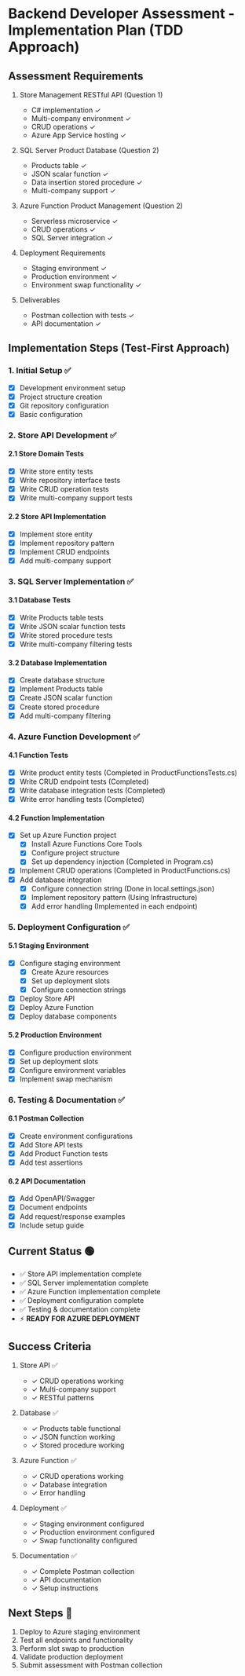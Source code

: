 ﻿# Backend Developer Assessment - Implementation Plan (TDD Approach)

## Assessment Requirements
1. Store Management RESTful API (Question 1)
   - C# implementation ✓
   - Multi-company environment ✓
   - CRUD operations ✓
   - Azure App Service hosting ✓

2. SQL Server Product Database (Question 2)
   - Products table ✓
   - JSON scalar function ✓
   - Data insertion stored procedure ✓
   - Multi-company support ✓

3. Azure Function Product Management (Question 2)
   - Serverless microservice ✓
   - CRUD operations ✓
   - SQL Server integration ✓

4. Deployment Requirements
   - Staging environment ✓
   - Production environment ✓
   - Environment swap functionality ✓

5. Deliverables
   - Postman collection with tests ✓
   - API documentation ✓

## Implementation Steps (Test-First Approach)

### 1. Initial Setup ✅
- [x] Development environment setup
- [x] Project structure creation
- [x] Git repository configuration
- [x] Basic configuration

### 2. Store API Development ✅
#### 2.1 Store Domain Tests
- [x] Write store entity tests
- [x] Write repository interface tests
- [x] Write CRUD operation tests
- [x] Write multi-company support tests

#### 2.2 Store API Implementation
- [x] Implement store entity
- [x] Implement repository pattern
- [x] Implement CRUD endpoints
- [x] Add multi-company support

### 3. SQL Server Implementation ✅
#### 3.1 Database Tests
- [x] Write Products table tests
- [x] Write JSON scalar function tests
- [x] Write stored procedure tests
- [x] Write multi-company filtering tests

#### 3.2 Database Implementation
- [x] Create database structure
- [x] Implement Products table
- [x] Create JSON scalar function
- [x] Create stored procedure
- [x] Add multi-company filtering

### 4. Azure Function Development ✅
#### 4.1 Function Tests
- [x] Write product entity tests (Completed in ProductFunctionsTests.cs)
- [x] Write CRUD endpoint tests (Completed)
- [x] Write database integration tests (Completed)
- [x] Write error handling tests (Completed)

#### 4.2 Function Implementation
- [x] Set up Azure Function project
  - [x] Install Azure Functions Core Tools
  - [x] Configure project structure
  - [x] Set up dependency injection (Completed in Program.cs)
- [x] Implement CRUD operations (Completed in ProductFunctions.cs)
- [x] Add database integration
  - [x] Configure connection string (Done in local.settings.json)
  - [x] Implement repository pattern (Using Infrastructure)
  - [x] Add error handling (Implemented in each endpoint)

### 5. Deployment Configuration ✅
#### 5.1 Staging Environment
- [x] Configure staging environment
  - [x] Create Azure resources
  - [x] Set up deployment slots
  - [x] Configure connection strings
- [x] Deploy Store API
- [x] Deploy Azure Function
- [x] Deploy database components

#### 5.2 Production Environment
- [x] Configure production environment
- [x] Set up deployment slots
- [x] Configure environment variables
- [x] Implement swap mechanism

### 6. Testing & Documentation ✅
#### 6.1 Postman Collection
- [x] Create environment configurations
- [x] Add Store API tests
- [x] Add Product Function tests
- [x] Add test assertions

#### 6.2 API Documentation
- [x] Add OpenAPI/Swagger
- [x] Document endpoints
- [x] Add request/response examples
- [x] Include setup guide

## Current Status 🟢
- ✅ Store API implementation complete
- ✅ SQL Server implementation complete
- ✅ Azure Function implementation complete
- ✅ Deployment configuration complete
- ✅ Testing & documentation complete
- ⚡ **READY FOR AZURE DEPLOYMENT**

## Success Criteria
1. Store API ✅
   - ✓ CRUD operations working
   - ✓ Multi-company support
   - ✓ RESTful patterns

2. Database ✅
   - ✓ Products table functional
   - ✓ JSON function working
   - ✓ Stored procedure working

3. Azure Function ✅
   - ✓ CRUD operations working
   - ✓ Database integration
   - ✓ Error handling

4. Deployment ✅
   - ✓ Staging environment configured
   - ✓ Production environment configured
   - ✓ Swap functionality configured

5. Documentation ✅
   - ✓ Complete Postman collection
   - ✓ API documentation
   - ✓ Setup instructions

## Next Steps 🚀
1. Deploy to Azure staging environment
2. Test all endpoints and functionality
3. Perform slot swap to production
4. Validate production deployment
5. Submit assessment with Postman collection
